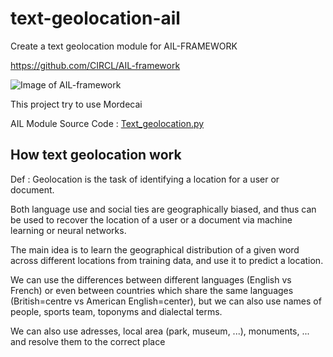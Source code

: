 # text-geolocation-ail
Create a text geolocation module for AIL-FRAMEWORK

https://github.com/CIRCL/AIL-framework

![Image of AIL-framework](https://github.com/CIRCL/AIL-framework/blob/master/doc/logo/logo-small.png?raw=true)

This project try to use Mordecai

AIL Module Source Code :
[Text_geolocation.py](./bin/Text_geolocation.py)

## How text geolocation work 

Def : Geolocation is the task of identifying a location for a user or document.

Both language use and social ties are geographically biased, and thus can be used to recover the location of a user or a document via machine learning or neural networks.

The main idea is to learn the geographical distribution of a given word across different locations from training data, and use it to predict a location.

We can use the differences between different languages (English vs French) or even between countries which share the same languages (British=centre vs American English=center), but we can also use names of people, sports team, toponyms and dialectal terms.

We can also use adresses, local area (park, museum, ...), monuments, ... and resolve them to the correct place
